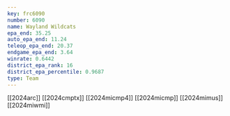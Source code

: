 ```yaml
---
key: frc6090
number: 6090
name: Wayland Wildcats
epa_end: 35.25
auto_epa_end: 11.24
teleop_epa_end: 20.37
endgame_epa_end: 3.64
winrate: 0.6442
district_epa_rank: 16
district_epa_percentile: 0.9687
type: Team
---
```

[[2024arc]]
[[2024cmptx]]
[[2024micmp4]]
[[2024micmp]]
[[2024mimus]]
[[2024miwmi]]
